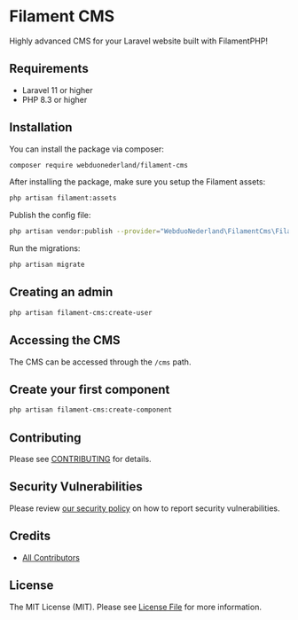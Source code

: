 # Filament CMS

Highly advanced CMS for your Laravel website built with FilamentPHP!

## Requirements

- Laravel 11 or higher
- PHP 8.3 or higher

## Installation

You can install the package via composer:
```bash
composer require webduonederland/filament-cms
```

After installing the package, make sure you setup the Filament assets:
```bash
php artisan filament:assets
```

Publish the config file:
```bash
php artisan vendor:publish --provider="WebduoNederland\FilamentCms\FilamentCmsServiceProvider" --tag="config"
```

Run the migrations:
```bash
php artisan migrate
```

## Creating an admin

```bash
php artisan filament-cms:create-user
```

## Accessing the CMS

The CMS can be accessed through the ``/cms`` path.

## Create your first component

```bash
php artisan filament-cms:create-component
```

## Contributing

Please see [CONTRIBUTING](.github/CONTRIBUTING.md) for details.

## Security Vulnerabilities

Please review [our security policy](../../security/policy) on how to report security vulnerabilities.

## Credits

- [All Contributors](../../contributors)

## License

The MIT License (MIT). Please see [License File](LICENSE.md) for more information.
